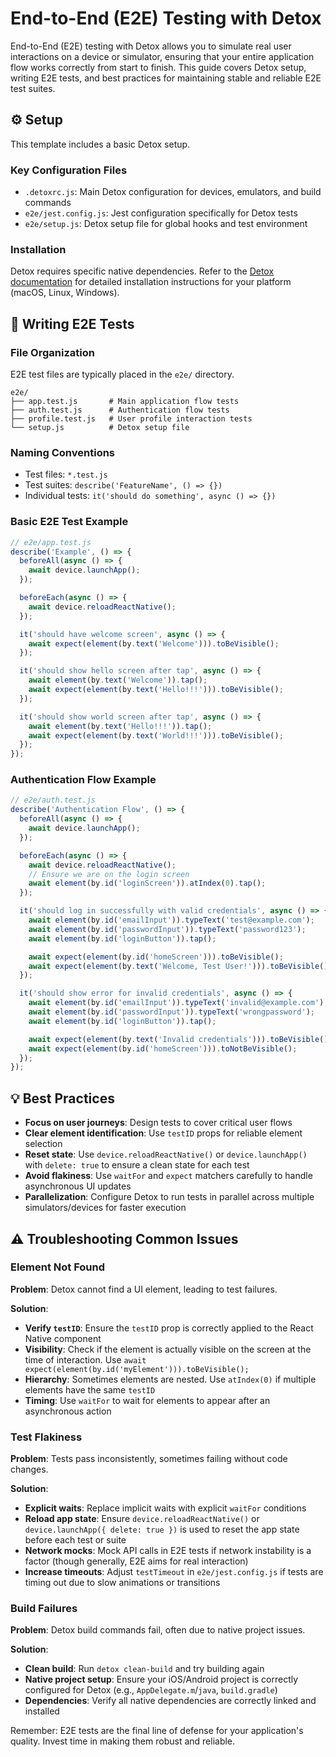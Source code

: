 # End-to-End (E2E) Testing with Detox

End-to-End (E2E) testing with Detox allows you to simulate real user interactions on a device or simulator, ensuring that your entire application flow works correctly from start to finish. This guide covers Detox setup, writing E2E tests, and best practices for maintaining stable and reliable E2E test suites.

## ⚙️ Setup

This template includes a basic Detox setup.

### Key Configuration Files

- `.detoxrc.js`: Main Detox configuration for devices, emulators, and build commands
- `e2e/jest.config.js`: Jest configuration specifically for Detox tests
- `e2e/setup.js`: Detox setup file for global hooks and test environment

### Installation

Detox requires specific native dependencies. Refer to the [Detox documentation](https://wix.github.io/Detox/docs/introduction/getting-started) for detailed installation instructions for your platform (macOS, Linux, Windows).

## 📝 Writing E2E Tests

### File Organization

E2E test files are typically placed in the `e2e/` directory.

```
e2e/
├── app.test.js       # Main application flow tests
├── auth.test.js      # Authentication flow tests
├── profile.test.js   # User profile interaction tests
└── setup.js          # Detox setup file
```

### Naming Conventions

- Test files: `*.test.js`
- Test suites: `describe('FeatureName', () => {})`
- Individual tests: `it('should do something', async () => {})`

### Basic E2E Test Example

```javascript
// e2e/app.test.js
describe('Example', () => {
  beforeAll(async () => {
    await device.launchApp();
  });

  beforeEach(async () => {
    await device.reloadReactNative();
  });

  it('should have welcome screen', async () => {
    await expect(element(by.text('Welcome'))).toBeVisible();
  });

  it('should show hello screen after tap', async () => {
    await element(by.text('Welcome')).tap();
    await expect(element(by.text('Hello!!!'))).toBeVisible();
  });

  it('should show world screen after tap', async () => {
    await element(by.text('Hello!!!')).tap();
    await expect(element(by.text('World!!!'))).toBeVisible();
  });
});
```

### Authentication Flow Example

```javascript
// e2e/auth.test.js
describe('Authentication Flow', () => {
  beforeAll(async () => {
    await device.launchApp();
  });

  beforeEach(async () => {
    await device.reloadReactNative();
    // Ensure we are on the login screen
    await element(by.id('loginScreen')).atIndex(0).tap();
  });

  it('should log in successfully with valid credentials', async () => {
    await element(by.id('emailInput')).typeText('test@example.com');
    await element(by.id('passwordInput')).typeText('password123');
    await element(by.id('loginButton')).tap();

    await expect(element(by.id('homeScreen'))).toBeVisible();
    await expect(element(by.text('Welcome, Test User!'))).toBeVisible();
  });

  it('should show error for invalid credentials', async () => {
    await element(by.id('emailInput')).typeText('invalid@example.com');
    await element(by.id('passwordInput')).typeText('wrongpassword');
    await element(by.id('loginButton')).tap();

    await expect(element(by.text('Invalid credentials'))).toBeVisible();
    await expect(element(by.id('homeScreen'))).toNotBeVisible();
  });
});
```

## 💡 Best Practices

- **Focus on user journeys**: Design tests to cover critical user flows
- **Clear element identification**: Use `testID` props for reliable element selection
- **Reset state**: Use `device.reloadReactNative()` or `device.launchApp()` with `delete: true` to ensure a clean state for each test
- **Avoid flakiness**: Use `waitFor` and `expect` matchers carefully to handle asynchronous UI updates
- **Parallelization**: Configure Detox to run tests in parallel across multiple simulators/devices for faster execution

## ⚠️ Troubleshooting Common Issues

### Element Not Found

**Problem**: Detox cannot find a UI element, leading to test failures.

**Solution**:

- **Verify `testID`**: Ensure the `testID` prop is correctly applied to the React Native component
- **Visibility**: Check if the element is actually visible on the screen at the time of interaction. Use `await expect(element(by.id('myElement'))).toBeVisible();`
- **Hierarchy**: Sometimes elements are nested. Use `atIndex(0)` if multiple elements have the same `testID`
- **Timing**: Use `waitFor` to wait for elements to appear after an asynchronous action

### Test Flakiness

**Problem**: Tests pass inconsistently, sometimes failing without code changes.

**Solution**:

- **Explicit waits**: Replace implicit waits with explicit `waitFor` conditions
- **Reload app state**: Ensure `device.reloadReactNative()` or `device.launchApp({ delete: true })` is used to reset the app state before each test or suite
- **Network mocks**: Mock API calls in E2E tests if network instability is a factor (though generally, E2E aims for real interaction)
- **Increase timeouts**: Adjust `testTimeout` in `e2e/jest.config.js` if tests are timing out due to slow animations or transitions

### Build Failures

**Problem**: Detox build commands fail, often due to native project issues.

**Solution**:

- **Clean build**: Run `detox clean-build` and try building again
- **Native project setup**: Ensure your iOS/Android project is correctly configured for Detox (e.g., `AppDelegate.m`/`java`, `build.gradle`)
- **Dependencies**: Verify all native dependencies are correctly linked and installed

Remember: E2E tests are the final line of defense for your application's quality. Invest time in making them robust and reliable.
